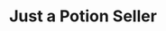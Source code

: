 ---
title: Just a Potion Seller
layout: projectpage
group: gamedev

urlsafetitle: justapotionseller
image: images/potionseller.png
alttext: Just a Potion Seller gameplay screen
description: Just a Potion Seller was a game made for the Bored Pixels 8 Jam. I was the sole programmer on the team, with a game designer, sound designer/composer, and an artist. I implemented all the art in game and all the logic for ingredident-mixing to make potions, while also handling the betting and logic for what floor a hero could make it to. I made the ingredients, potions, and buffs in a designer-friendly way using Unity's Scriptable Objects. Our designer could choose to implement or change the logic for how ingredients mixed and what effect that would have on the game.
source:
exe: https://teppoiz.itch.io/just-a-potion-seller

datemade: 2021
platform: PC
engine: Unity
teamsize: 4
duration: 1 week
---